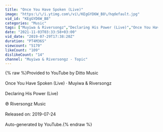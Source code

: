 ```yaml
---
title: "Once You Have Spoken (Live)"
image: "https:\/\/i.ytimg.com\/vi\/KEgGYD6W_B8\/hqdefault.jpg"
vid_id: "KEgGYD6W_B8"
categories: "Music"
tags: ["Muyiwa & Riversongz","Declaring His Power (Live)","Once You Have Spoken"]
date: "2021-11-03T03:33:58+03:00"
vid_date: "2019-07-29T17:38:20Z"
duration: "PT4M36S"
viewcount: "5170"
likeCount: "109"
dislikeCount: "14"
channel: "Muyiwa & Riversongz - Topic"
---
```

{% raw %}Provided to YouTube by Ditto Music<br /><br />Once You Have Spoken (Live) · Muyiwa &amp; Riversongz<br /><br />Declaring His Power (Live)<br /><br />℗ Riversongz Music<br /><br />Released on: 2019-07-24<br /><br />Auto-generated by YouTube.{% endraw %}
